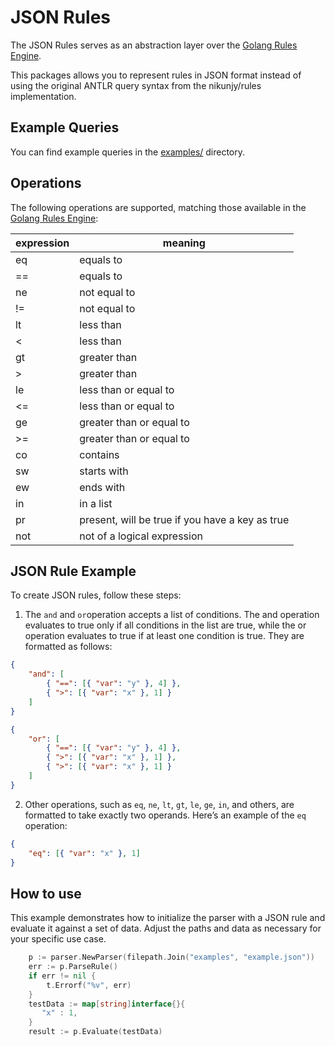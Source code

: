 # JSON Rules

The JSON Rules serves as an abstraction layer over the [Golang Rules Engine](https://github.com/nikunjy/rules/blob/master/README.md).

This packages allows you to represent rules in JSON format instead of using the original ANTLR query syntax from the nikunjy/rules implementation.

## Example Queries

You can find example queries in the [examples/](test/examples/) directory.

## Operations

The following operations are supported, matching those available in the [Golang Rules Engine](https://github.com/nikunjy/rules):

| expression | meaning                                         |
| ---------- | ----------------------------------------------- |
| eq         | equals to                                       |
| ==         | equals to                                       |
| ne         | not equal to                                    |
| !=         | not equal to                                    |
| lt         | less than                                       |
| <          | less than                                       |
| gt         | greater than                                    |
| >          | greater than                                    |
| le         | less than or equal to                           |
| <=         | less than or equal to                           |
| ge         | greater than or equal to                        |
| >=         | greater than or equal to                        |
| co         | contains                                        |
| sw         | starts with                                     |
| ew         | ends with                                       |
| in         | in a list                                       |
| pr         | present, will be true if you have a key as true |
| not        | not of a logical expression                     |

## JSON Rule Example

To create JSON rules, follow these steps:

1. The `and` and `or`operation accepts a list of conditions. The and operation evaluates to true only if all conditions in the list are true, while the or operation evaluates to true if at least one condition is true. They are formatted as follows:

```json
{
    "and": [
		{ "==": [{ "var": "y" }, 4] }, 
		{ ">": [{ "var": "x" }, 1] }
	]
}
```

```json
{
    "or": [
        { "==": [{ "var": "y" }, 4] },
        { ">": [{ "var": "x" }, 1] },
        { ">": [{ "var": "x" }, 1] }
    ]
}
```

2. Other operations, such as `eq`, `ne`, `lt`, `gt`, `le`, `ge`, `in`, and others, are formatted to take exactly two operands. Here’s an example of the `eq` operation:

```json
{
    "eq": [{ "var": "x" }, 1]
}
```

## How to use
This example demonstrates how to initialize the parser with a JSON rule and evaluate it against a set of data. Adjust the paths and data as necessary for your specific use case.

```Go
    p := parser.NewParser(filepath.Join("examples", "example.json"))
	err := p.ParseRule()
    if err != nil {
        t.Errorf("%v", err)
    }
	testData := map[string]interface{}{
       "x" : 1,
    }
	result := p.Evaluate(testData)
```
